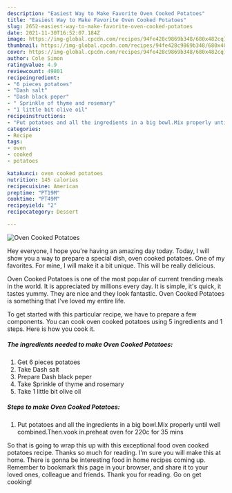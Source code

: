```yaml
---
description: "Easiest Way to Make Favorite Oven Cooked Potatoes"
title: "Easiest Way to Make Favorite Oven Cooked Potatoes"
slug: 2652-easiest-way-to-make-favorite-oven-cooked-potatoes
date: 2021-11-30T16:52:07.184Z
image: https://img-global.cpcdn.com/recipes/94fe428c9869b348/680x482cq70/oven-cooked-potatoes-recipe-main-photo.jpg
thumbnail: https://img-global.cpcdn.com/recipes/94fe428c9869b348/680x482cq70/oven-cooked-potatoes-recipe-main-photo.jpg
cover: https://img-global.cpcdn.com/recipes/94fe428c9869b348/680x482cq70/oven-cooked-potatoes-recipe-main-photo.jpg
author: Cole Simon
ratingvalue: 4.9
reviewcount: 49801
recipeingredient:
- "6 pieces potatoes"
- "Dash salt"
- "Dash black peper"
- " Sprinkle of thyme and rosemary"
- "1 little bit olive oil"
recipeinstructions:
- "Put potatoes and all the ingredients in a big bowl.Mix properly until well combined.Then.vook in.preheat oven for 220c for 35 mins"
categories:
- Recipe
tags:
- oven
- cooked
- potatoes

katakunci: oven cooked potatoes 
nutrition: 145 calories
recipecuisine: American
preptime: "PT19M"
cooktime: "PT49M"
recipeyield: "2"
recipecategory: Dessert

---
```



![Oven Cooked Potatoes](https://img-global.cpcdn.com/recipes/94fe428c9869b348/680x482cq70/oven-cooked-potatoes-recipe-main-photo.jpg)

Hey everyone, I hope you're having an amazing day today. Today, I will show you a way to prepare a special dish, oven cooked potatoes. One of my favorites. For mine, I will make it a bit unique. This will be really delicious.



Oven Cooked Potatoes is one of the most popular of current trending meals in the world. It is appreciated by millions every day. It is simple, it's quick, it tastes yummy. They are nice and they look fantastic. Oven Cooked Potatoes is something that I've loved my entire life.


To get started with this particular recipe, we have to prepare a few components. You can cook oven cooked potatoes using 5 ingredients and 1 steps. Here is how you cook it.

<!--inarticleads1-->

##### The ingredients needed to make Oven Cooked Potatoes:

1. Get 6 pieces potatoes
1. Take Dash salt
1. Prepare Dash black peper
1. Take  Sprinkle of thyme and rosemary
1. Take 1 little bit olive oil




<!--inarticleads2-->

##### Steps to make Oven Cooked Potatoes:

1. Put potatoes and all the ingredients in a big bowl.Mix properly until well combined.Then.vook in.preheat oven for 220c for 35 mins




So that is going to wrap this up with this exceptional food oven cooked potatoes recipe. Thanks so much for reading. I'm sure you will make this at home. There is gonna be interesting food in home recipes coming up. Remember to bookmark this page in your browser, and share it to your loved ones, colleague and friends. Thank you for reading. Go on get cooking!
